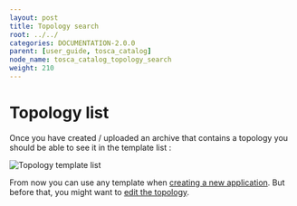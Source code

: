 ```yaml
---
layout: post
title: Topology search
root: ../../
categories: DOCUMENTATION-2.0.0
parent: [user_guide, tosca_catalog]
node_name: tosca_catalog_topology_search
weight: 210
---
```


# Topology list

Once you have created / uploaded an archive that contains a topology you should be able to see it in the template list :

![Topology template list](../../images/2.0.0/user_guide/topology_template_list.png)

From now you can use any template when [creating a new application](#/documentation/2.0.0/user_guide/application_management.html). But before that, you might want to  [edit the topology](#/documentation/2.0.0/user_guide/topology_edition.html).
